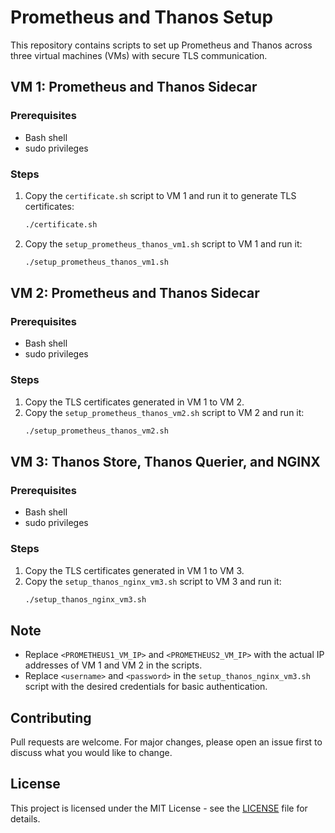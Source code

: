 # Prometheus and Thanos Setup

This repository contains scripts to set up Prometheus and Thanos across three virtual machines (VMs) with secure TLS communication.

## VM 1: Prometheus and Thanos Sidecar

### Prerequisites
- Bash shell
- sudo privileges

### Steps
1. Copy the `certificate.sh` script to VM 1 and run it to generate TLS certificates:
    ```bash
    ./certificate.sh
    ```

2. Copy the `setup_prometheus_thanos_vm1.sh` script to VM 1 and run it:
    ```bash
    ./setup_prometheus_thanos_vm1.sh
    ```

## VM 2: Prometheus and Thanos Sidecar

### Prerequisites
- Bash shell
- sudo privileges

### Steps
1. Copy the TLS certificates generated in VM 1 to VM 2.
2. Copy the `setup_prometheus_thanos_vm2.sh` script to VM 2 and run it:
    ```bash
    ./setup_prometheus_thanos_vm2.sh
    ```

## VM 3: Thanos Store, Thanos Querier, and NGINX

### Prerequisites
- Bash shell
- sudo privileges

### Steps
1. Copy the TLS certificates generated in VM 1 to VM 3.
2. Copy the `setup_thanos_nginx_vm3.sh` script to VM 3 and run it:
    ```bash
    ./setup_thanos_nginx_vm3.sh
    ```

## Note
- Replace `<PROMETHEUS1_VM_IP>` and `<PROMETHEUS2_VM_IP>` with the actual IP addresses of VM 1 and VM 2 in the scripts.
- Replace `<username>` and `<password>` in the `setup_thanos_nginx_vm3.sh` script with the desired credentials for basic authentication.

## Contributing
Pull requests are welcome. For major changes, please open an issue first to discuss what you would like to change.

## License
This project is licensed under the MIT License - see the [LICENSE](LICENSE) file for details.
